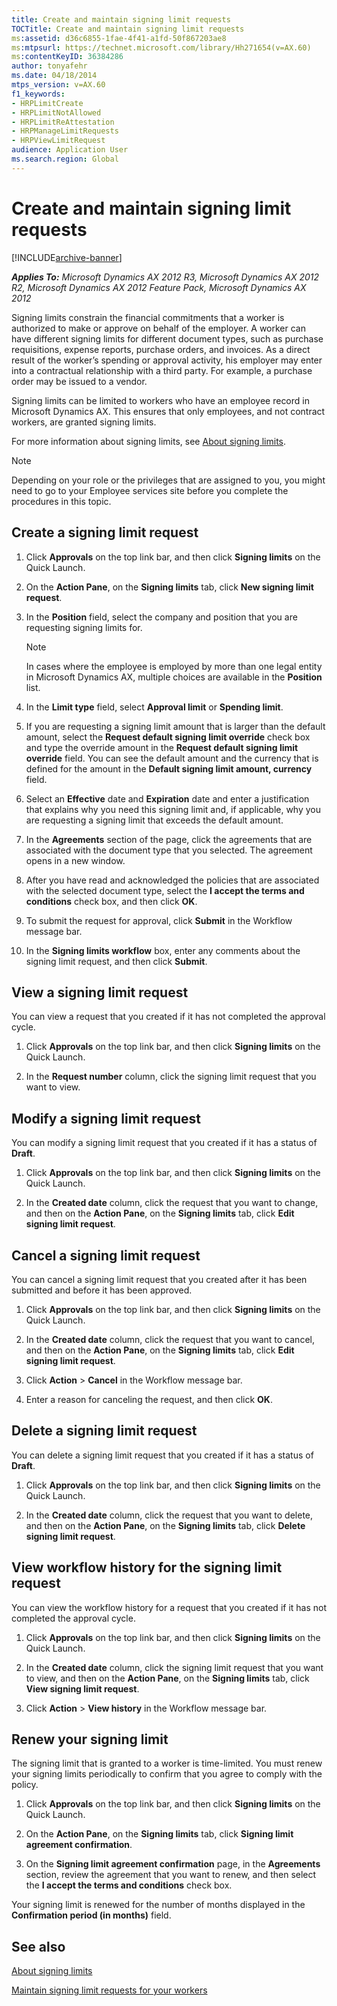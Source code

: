 ```yaml
---
title: Create and maintain signing limit requests
TOCTitle: Create and maintain signing limit requests
ms:assetid: d36c6855-1fae-4f41-a1fd-50f867203ae8
ms:mtpsurl: https://technet.microsoft.com/library/Hh271654(v=AX.60)
ms:contentKeyID: 36384286
author: tonyafehr
ms.date: 04/18/2014
mtps_version: v=AX.60
f1_keywords:
- HRPLimitCreate
- HRPLimitNotAllowed
- HRPLimitReAttestation
- HRPManageLimitRequests
- HRPViewLimitRequest
audience: Application User
ms.search.region: Global
---
```


# Create and maintain signing limit requests 


[!INCLUDE[archive-banner](includes/archive-banner.md)]


_**Applies To:** Microsoft Dynamics AX 2012 R3, Microsoft Dynamics AX 2012 R2, Microsoft Dynamics AX 2012 Feature Pack, Microsoft Dynamics AX 2012_

Signing limits constrain the financial commitments that a worker is authorized to make or approve on behalf of the employer. A worker can have different signing limits for different document types, such as purchase requisitions, expense reports, purchase orders, and invoices. As a direct result of the worker’s spending or approval activity, his employer may enter into a contractual relationship with a third party. For example, a purchase order may be issued to a vendor.

Signing limits can be limited to workers who have an employee record in Microsoft Dynamics AX. This ensures that only employees, and not contract workers, are granted signing limits.

For more information about signing limits, see [About signing limits](about-signing-limits.md).


> [!NOTE]
> <P>Depending on your role or the privileges that are assigned to you, you might need to go to your Employee services site before you complete the procedures in this topic.</P>



## Create a signing limit request

1.  Click **Approvals** on the top link bar, and then click **Signing limits** on the Quick Launch.

2.  On the **Action Pane**, on the **Signing limits** tab, click **New signing limit request**.

3.  In the **Position** field, select the company and position that you are requesting signing limits for.
    

    > [!NOTE]
    > <P>In cases where the employee is employed by more than one legal entity in Microsoft Dynamics AX, multiple choices are available in the <STRONG>Position</STRONG> list.</P>



4.  In the **Limit type** field, select **Approval limit** or **Spending limit**.

5.  If you are requesting a signing limit amount that is larger than the default amount, select the **Request default signing limit override** check box and type the override amount in the **Request default signing limit override** field. You can see the default amount and the currency that is defined for the amount in the **Default signing limit amount, currency** field.

6.  Select an **Effective** date and **Expiration** date and enter a justification that explains why you need this signing limit and, if applicable, why you are requesting a signing limit that exceeds the default amount.

7.  In the **Agreements** section of the page, click the agreements that are associated with the document type that you selected. The agreement opens in a new window.

8.  After you have read and acknowledged the policies that are associated with the selected document type, select the **I accept the terms and conditions** check box, and then click **OK**.

9.  To submit the request for approval, click **Submit** in the Workflow message bar.

10. In the **Signing limits workflow** box, enter any comments about the signing limit request, and then click **Submit**.

## View a signing limit request

You can view a request that you created if it has not completed the approval cycle.

1.  Click **Approvals** on the top link bar, and then click **Signing limits** on the Quick Launch.

2.  In the **Request number** column, click the signing limit request that you want to view.

## Modify a signing limit request

You can modify a signing limit request that you created if it has a status of **Draft**.

1.  Click **Approvals** on the top link bar, and then click **Signing limits** on the Quick Launch.

2.  In the **Created date** column, click the request that you want to change, and then on the **Action Pane**, on the **Signing limits** tab, click **Edit signing limit request**.

## Cancel a signing limit request

You can cancel a signing limit request that you created after it has been submitted and before it has been approved.

1.  Click **Approvals** on the top link bar, and then click **Signing limits** on the Quick Launch.

2.  In the **Created date** column, click the request that you want to cancel, and then on the **Action Pane**, on the **Signing limits** tab, click **Edit signing limit request**.

3.  Click **Action** \> **Cancel** in the Workflow message bar.

4.  Enter a reason for canceling the request, and then click **OK**.

## Delete a signing limit request

You can delete a signing limit request that you created if it has a status of **Draft**.

1.  Click **Approvals** on the top link bar, and then click **Signing limits** on the Quick Launch.

2.  In the **Created date** column, click the request that you want to delete, and then on the **Action Pane**, on the **Signing limits** tab, click **Delete signing limit request**.

## View workflow history for the signing limit request

You can view the workflow history for a request that you created if it has not completed the approval cycle.

1.  Click **Approvals** on the top link bar, and then click **Signing limits** on the Quick Launch.

2.  In the **Created date** column, click the signing limit request that you want to view, and then on the **Action Pane**, on the **Signing limits** tab, click **View signing limit request**.

3.  Click **Action** \> **View history** in the Workflow message bar.

## Renew your signing limit

The signing limit that is granted to a worker is time-limited. You must renew your signing limits periodically to confirm that you agree to comply with the policy.

1.  Click **Approvals** on the top link bar, and then click **Signing limits** on the Quick Launch.

2.  On the **Action Pane**, on the **Signing limits** tab, click **Signing limit agreement confirmation**.

3.  On the **Signing limit agreement confirmation** page, in the **Agreements** section, review the agreement that you want to renew, and then select the **I accept the terms and conditions** check box.

Your signing limit is renewed for the number of months displayed in the **Confirmation period (in months)** field.

## See also

[About signing limits](about-signing-limits.md)

[Maintain signing limit requests for your workers](maintain-signing-limit-requests-for-your-workers.md)

  


